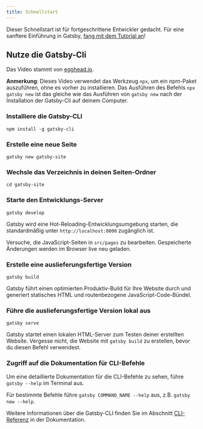 ```yaml
---
title: Schnellstart
---
```


Dieser Schnellstart ist für fortgeschrittene Entwickler gedacht. Für eine sanftere Einführung in Gatsby, [fang mit dem Tutorial an](/tutorial/)!

## Nutze die Gatsby-Cli

<EggheadEmbed
  lessonLink="https://egghead.io/lessons/gatsby-quick-start-with-gatsby-create-develop-and-build-gatsby-sites-from-the-command-line"
  lessonTitle="Quick Start with Gatsby: Create, Develop, and Build Gatsby Sites From the Command Line"
/>
Das Video stammt von [egghead.io](https://egghead.io/lessons/gatsby-quick-start-with-gatsby-create-develop-and-build-gatsby-sites-from-the-command-line).

**Anmerkung**: Dieses Video verwendet das Werkzeug `npx`, um ein npm-Paket auszuführen, ohne es vorher zu installieren. Das Ausführen des Befehls `npx gatsby new` ist das gleiche wie das Ausführen von `gatsby new` nach der Installation der Gatsby-Cli auf deinem Computer.

### Installiere die Gatsby-CLI

```shell
npm install -g gatsby-cli
```

### Erstelle eine neue Seite

```shell
gatsby new gatsby-site
```

### Wechsle das Verzeichnis in deinen Seiten-Ordner

```shell
cd gatsby-site
```

### Starte den Entwicklungs-Server

```shell
gatsby develop
```

Gatsby wird eine Hot-Reloading-Entwicklungsumgebung starten, die standardmäßig unter `http://localhost:8000` zugänglich ist.

Versuche, die JavaScript-Seiten in `src/pages` zu bearbeiten. Gespeicherte Änderungen werden im Browser live neu geladen.

### Erstelle eine auslieferungsfertige Version

```shell
gatsby build
```

Gatsby führt einen optimierten Produktiv-Build für Ihre Website durch und generiert statisches HTML und routenbezogene JavaScript-Code-Bündel.


### Führe die auslieferungsfertige Version lokal aus

```shell
gatsby serve
```

Gatsby startet einen lokalen HTML-Server zum Testen deiner erstellten Website. Vergesse nicht, die Website mit `gatsby build` zu erstellen, bevor du diesen Befehl verwendest.

### Zugriff auf die Dokumentation für CLI-Befehle

Um eine detaillierte Dokumentation für die CLI-Befehle zu sehen, führe `gatsby --help` im Terminal aus.

Für bestimmte Befehle führe `gatsby COMMAND_NAME --help` aus, z.B. `gatsby new --help`.

Weitere Informationen über die Gatsby-CLI finden Sie im Abschnitt [CLI-Referenz](/docs/gatsby-cli/) in der Dokumentation.
